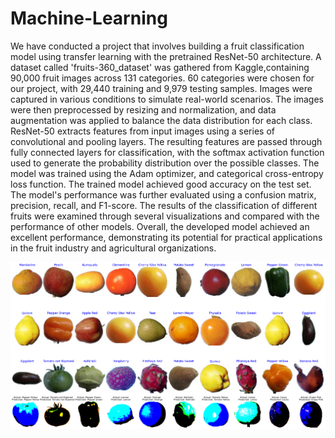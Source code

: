 # Machine-Learning

We have conducted a project that involves building a fruit classification model using transfer learning with the pretrained ResNet-50 architecture. A dataset called 'fruits-360_dataset' was gathered from Kaggle,containing 90,000 fruit images across 131 categories. 60 categories were chosen for our project, with 29,440 training and 9,979 testing samples. 
Images were captured in various conditions to simulate real-world scenarios. The images were then preprocessed by resizing and normalization, and data augmentation was applied to balance the data distribution for each class. ResNet-50 extracts features from input images using a series of convolutional and pooling layers. The resulting features are passed through fully connected layers for classification, with the softmax activation function used to generate the probability distribution over the possible classes. The model was trained using the Adam optimizer, and categorical cross-entropy loss function. 
The trained model achieved good accuracy on the test set. The model's performance was further evaluated using a confusion matrix, precision, recall, and F1-score. The results of the classification of different fruits were examined through several visualizations and compared with the performance of other models. Overall, the developed model achieved an excellent performance, demonstrating its potential for practical applications in the fruit industry and agricultural organizations.

<img src="./resources/samples.png" alt="image" align="center" />
<img src="./resources/predicted_output.png" alt="image" align="center" />

